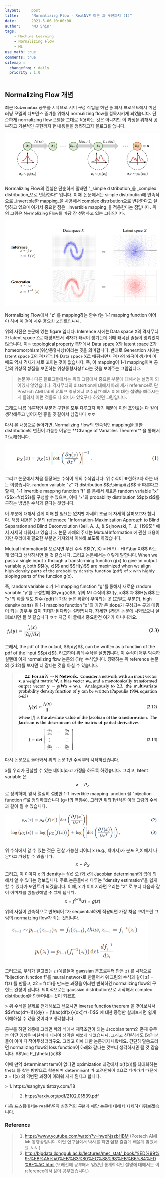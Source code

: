 ```yaml
---
layout:     post
title:      "Normalizing Flow - RealNVP 이론 과 구현까지 (1)"
date:       2021-5-06 00:00:00
author:     "MJ Shin"
tags:
    - Machine Learning
    - Normalizing Flow
    - ML
use_math: true
comments: true
sitemap :
  changefreq : daily
  priority : 1.0
---
```

## Normalizing Flow 개념 

<p> 최근 Kubernetes 공부를 시작으로 서버 구성 작업을 하던 중 회사 프로젝트에서 머신러닝 모델의 퍼포먼스 증가를 위해서 normalizing flow를 접목시키게 되었습니다. 단순하게 normalizing flow 모델을 그대로 적용하는 것은 아니지만 이 과정을 위해서 공부하고 기본적인 구현까지 한 내용들을 정리하고자 블로그를 씁니다.</p>

<img src="https://github.com/170928/170928.github.io/blob/master/_images/normalizing_flow/figure2.PNG?raw=true">

<p> Normalizing Flow의 컨셉은 단순하게 말하면 "_simple distribution_을 _complex distribution_으로 변환한다!" 입니다. 이때, 논문에서는 simple distribution에 연속적으로 _invertible한 mapping_을 사용해서 complex distribution으로 변환한다고 설명하고 있으며 여기서 중요한 점은 _invertible mapping_을 적용한다는 점입니다. 위의 그림은 Normalizing Flow를 가장 잘 설명하고 있는 그림입니다.</p>

<img src="https://github.com/170928/170928.github.io/blob/master/_images/normalizing_flow/figure1.PNG?raw=true">

<p> Normalizing Flow에서 "z" 를 mapping하는 함수 f는 1-1 mapping function 이어야 하며 이 점이 매우 중요한 포인트입니다. </p>

<p> 위의 사진은 논문에 있는 figure 입니다. Inference 시에는 Data space X의 격자무늬가 latent space Z로 매핑되면서 격자가 왜곡이 생기는데 이때 왜곡된 줄들이 엉켜있지 않습니다. 이는 topological property 측면에서 Data space X와 latent space Z가 homeomorphism(위상동형사상)이라는 것을 의미합니다. 반대로 Generation 시에는 latent space Z의 격자무늬가 Data space X로 매핑되면서 격자의 왜곡이 생기며 이때도 역시 격자가 서로 꼬이는 것이 없습니다. 즉, 이 mapping이 1-1 mapping이며 공간의 위상적 성질을 보존하는 위상동형사상 f  라는 것을 보여주는 그림입니다. </p>

> 논문이나 다른 블로그들에서는 위의 그림에서 중요한 부분에 대해서는 설명이 되어있지 않았습니다. 격자무늬의 distortion에 대해서 아래 제가 reference로 단 Postech AMI lab의 유투브 영상에서 교수님(?)께서 이에 대한 설명을 해주시는게 들려서 이런 것들도 다 의미가 있었구나 하였던 그림입니다.

<p> 그래도 나름 이론적인 부분과 구현을 모두 다루고자 하기 떄문에 이런 포인트는 다 같이 생각해두고 넘어가면 좋을 것 같아서 남깁니다 ㅎㅎ </p>

<p> 다시 본 내용으로 돌아가면, Normalizing Flow의 연속적인 mapping을 통한 distribution의 변환이 가능한 이유는 **Change of Variables Theorem** 을 통해서 가능해집니다. </p>

<img src="https://github.com/170928/170928.github.io/blob/master/_images/normalizing_flow/figure3.PNG?raw=true">

<p> 그리고 논문에서 처음 등장하는 수식이 위의 수식입니다. 위 수식이 표현하고자 하는 바는 이렇습니다. random variable "z" 가 distribution $$z\sim\pi(z)$$ 을 따른다고 할 때, 1-1 invertible mapping function "f" 를 통해서 새로운 random variable "x" ($$x=f(z)$$)를 구성할 수 있으며, 이때 "x"의 probability distribution $$p(x)$$를 구하는 방법은 수식과 같다는 것입니다. </p>

<p> 이 부분에 대해서 깊게 이해 할 필요는 없지만 자세히 조금 더 자세히 살펴보고자 합니다. 해당 내용은 논문의 refernece "Information-Maximization Approach to Blind Separation and Blind Deconvolution (Bell, A. J., & Sejnowski, T. J.) (1995)" 에서 자세히 다뤄지고 있습니다. 논문 자체의 주제는 Mutual Information 에 관한 내용이지만 우리에게 필요한 부분만 가져와서 이해해 보도록 하겠습니다. </p>

<p> Mutual Information을 모르시면 우선 수식 $$I(Y, X) = H(Y) - H(Y\bar X)$$ 라는게 있다고 생각하시면 될 것 같습니다. 그리고 논문에서는 이렇게 말합니다. When we pass a single input x through a transforming function g(x) to give an output variable y, both $$I(y, x)$$ and $$H(y)$$ are maximized when we align high density parts of the probability density function (pdf) of x with highly sloping parts of the function g(x).  </p>

<p> 즉, random variable x 가 1-1 mapping function "g"를 통해서 새로운 random variable "y"를 구성할때 $$y=g(x)$$, 위의 MI 수식의 $$I(y, x)$$ 과 $$H(y)$$ 는 "x"의 확률 밀도 함수 (pdf)의 가장 높은 확률이 부여되는 곳 (고밀도 부분(?), high density parts) 을 1-1 mapping function "g"의 가장 큰 slope가 구성되는 곳과 매핑이 되는 경우 두 값이 최대가 된다라는 설명입니다. 자세한 설명은 논문에 나와있으니 살펴보시면 될 것 같습니다 ㅎㅎ 지금 이 글에서 중요한건 여기가 아니니까요. </p>

<img src="https://github.com/170928/170928.github.io/blob/master/_images/normalizing_flow/figure4.PNG?raw=true">

<p> 그래서, the pdf of the output, $$p(y)$$, can be written as a function of the pdf of the input $$p(x)$$. 라고하며 위의 수식을 설명합니다. 이 수식이 매우 익숙하실텐데 이게 normalizing flow 논문의 (1)번 수식입니다. 정확히는 위 reference 논문의 (2.12)를 보시면 더 같다는 것을 아실 수 있습니다. </p>

> <img src="https://github.com/170928/170928.github.io/blob/master/_images/normalizing_flow/figure5.PNG?raw=true">

<p> 
다시 논문으로 돌아와서 위의 논문 1번 수식부터 시작하겠습니다.

x를 우리가 관찰할 수 있는 데이터라고 가정을 하도록 하겠습니다. 그리고, latent variable 은 $$z\sim P_Z$$ 로 정의하며, 앞서 열심히 설명한 1-1 invertible mapping function 을 "bijection function f"로 정의하겠습니다 (g=f의 역함수). 그러면 위의 1번식은 아래 그림의 수식과 같아 질 수 있습니다. 

<img src="https://github.com/170928/170928.github.io/blob/master/_images/normalizing_flow/figure6.PNG?raw=true">

위 수식에서 알 수 있는 것은, 관찰 가능한 데이터 x (e.g., 이미지)가 분포 P_X 에서 나온다고 가정할 수 있습니다. $$x\sim P_X$$ 그리고, 이 이미지 x 의 density는 f(x) 오 f와 x의 Jacobian determinant의 곱에 의해서 알 수 있다는 정보입니다. 주로 논문들에서 다루는 "density estimation"을 쉽게 할 수 있다가 포인트가 되겠습니다. 이때, x 가 이미지라면 우리는 "z" 로 부터 다음과 같이 이미지를 샘플링해낼 수 있게 됩니다. $$x = f^(-1)(z) = g(z)$$ 
</p>

<p> 
위의 사실이 연속적으로 반복되어 f가 sequential하게 적용되면 가장 처음 보여드린 그림의 normalizing flow가 되는 것입니다. 

<img src="https://github.com/170928/170928.github.io/blob/master/_images/normalizing_flow/figure7.PNG?raw=true">

그러므로, 우리가 알고있는 z (예를들어 gaussian 분포로부터 만든 z) 를 시작으로 "bijection function f"를 neural network로 만들어서 위 그림의 수식과 같이 z1 = f(z) 를 만들고, z2 = f(z1)을 만드는 과정을 여러번 반복하면 normalizing flow의 구현도 완성이 됩니다. 의미적으로는 gaussian distribution으로 시작해서 complex distribution을 만들어내는 것이 되겠죠.
</p>
> 위 수식을 실제로 전개해보고 싶으시면 inverse function theorem 을 찾아보셔서 $$\frac{d^(-1)}{dy} = (\frac{df(x)}{dx})^(-1)$$ 에 대한 증명만 살펴보시면 쉽게 이해하실 수 있을 것이라고 생각합니다.  

<p>
공부를 하던 와중에 그러면 위의 식에서 제약조건이 되는 Jacobian term의 존재 유무는 어떤 영향을 미칠까에 대하여 생각을 해보게 되었습니다. 그리고 친절하게도 많은 분들이 이미 다 적어두셨더라구요. 그리고 이에 대한 논문까지 나왔네요. 간단히 말씀드리면 normalizing flow의 loss function이 아래와 같다는 것부터 생각하시면 될 것 같습니다. $$\log P_{\theta}(x)$$

이때 만약 determinant term이 없다면 optimization 과정에서 p(f(x))를 최대화하는 theta 를 찾는 방향으로 학습되며 determinant 가 고려안되어 0으로 다가가기 때문에 z = f(x) 의 역변환 과정이 어려워 지게 된다고 합니다. 
</p>
> 1. https://sanghyu.tistory.com/18

> 2. https://arxiv.org/pdf/2102.06539.pdf

<p> 
다음 포스팅에서는 realNVP의 실질적인 구현과 해당 논문에 대해서 자세히 다뤄보겠습니다. 
</p>

### Reference 
>1. https://www.youtube.com/watch?v=hwpNjszbHBM (Postech AMI lab 동영상입니다. 이런 연구실에서 박사를 하면 엄청 즐겁게 배울게 많겠네요 ㅎㅎ )
>2. http://bigdata.dongguk.ac.kr/lectures/med_stat/_book/%ED%99%95%EB%A5%A0%EB%B3%80%EC%88%98%EB%B6%84%ED%8F%AC.html (오래전에 공부해서 잊었던 통계학적인 설명에 대해서는 이 reference에서 많이 공부했습니다.)
